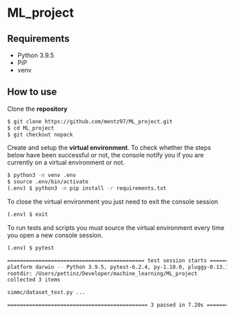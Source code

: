 # ML_project
## Requirements
- Python 3.9.5
- PiP
- venv
## How to use

Clone the **repository**

```bash
$ git clone https://github.com/mentz97/ML_project.git
$ cd ML_project
$ git checkout nopack
```

Create and setup the **virtual environment**. To check whether the steps below have been successful or not, the console notify you if you are currently on a virtual environment or not.

```bash
$ python3 -m venv .env
$ source .env/bin/activate
(.env) $ python3 -m pip install -r requirements.txt
```

To close the virtual environment you just need to exit the console session
```bash
(.env) $ exit
```

To run tests and scripts you must source the virtual environment every time you open a new console session.

```bash
(.env) $ pytest

============================================ test session starts =============================================
platform darwin -- Python 3.9.5, pytest-6.2.4, py-1.10.0, pluggy-0.13.1
rootdir: /Users/pettinz/Developer/machine_learning/ML_project
collected 3 items                                                                                                                                                                                                                                                                                                

simmc/dataset_test.py ...                                                                               [100%]

============================================= 3 passed in 7.20s ==============================================
```